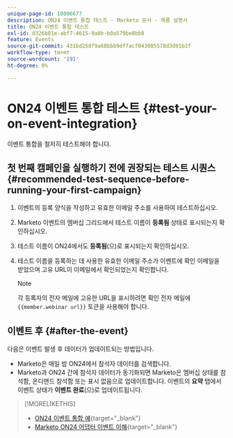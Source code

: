 ```yaml
---
unique-page-id: 10096677
description: ON24 이벤트 통합 테스트 - Marketo 문서 - 제품 설명서
title: ON24 이벤트 통합 테스트
exl-id: 8326b81e-abf7-4615-9a0b-b0a579be8bb8
feature: Events
source-git-commit: 431bd258f9a68bbb9df7acf043085578d3d91b1f
workflow-type: tm+mt
source-wordcount: '191'
ht-degree: 0%

---
```


# ON24 이벤트 통합 테스트 {#test-your-on-event-integration}

이벤트 통합을 철저히 테스트해야 합니다.

## 첫 번째 캠페인을 실행하기 전에 권장되는 테스트 시퀀스 {#recommended-test-sequence-before-running-your-first-campaign}

1. 이벤트의 등록 양식을 작성하고 유효한 이메일 주소를 사용하여 테스트하십시오.
1. Marketo 이벤트의 멤버십 그리드에서 테스트 이름이 **등록됨** 상태로 표시되는지 확인하십시오.
1. 테스트 이름이 ON24에서도 **등록됨**(으)로 표시되는지 확인하십시오.
1. 테스트 이름을 등록하는 데 사용한 유효한 이메일 주소가 이벤트에 확인 이메일을 받았으며 고유 URL이 이메일에서 확인되었는지 확인합니다.

   >[!NOTE]
   >
   >각 등록자의 전자 메일에 고유한 URL을 표시하려면 확인 전자 메일에 `{{member.webinar url}}` 토큰을 사용해야 합니다.

## 이벤트 후 {#after-the-event}

다음은 이벤트 발생 후 데이터가 업데이트되는 방법입니다.

* Marketo은 매일 밤 ON24에서 참석자 데이터를 검색합니다.
* Marketo과 ON24 간에 참석자 데이터가 동기화되면 Marketo은 멤버십 상태를 참석함, 온디맨드 참석함 또는 표시 없음으로 업데이트합니다. 이벤트의 **요약** 탭에서 이벤트 상태가 **이벤트 완료**(으)로 업데이트됩니다.

>[!MORELIKETHIS]
>
>* [ON24 이벤트 통합 예](/help/marketo/product-docs/demand-generation/events/create-an-event/create-an-event-with-the-marketo-on24-adapter/example-on24-event-integration.md){target="_blank"}
>* [Marketo ON24 어댑터 이벤트 이해](/help/marketo/product-docs/demand-generation/events/create-an-event/create-an-event-with-the-marketo-on24-adapter/understanding-marketo-on24-adapter-events.md){target="_blank"}
